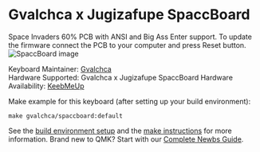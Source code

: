 Gvalchca x Jugizafupe SpaccBoard
======

Space Invaders 60% PCB with ANSI and Big Ass Enter support. To update the firmware connect the PCB to your computer and press Reset button.
![SpaccBoard image](https://i.imgur.com/ZYSrQTr.jpeg)

Keyboard Maintainer: [Gvalchca](https://github.com/Gvalch-ca)  
Hardware Supported: Gvalchca x Jugizafupe SpaccBoard
Hardware Availability: [KeebMeUp](https://keebmeup.com)

Make example for this keyboard (after setting up your build environment):

    make gvalchca/spaccboard:default

See the [build environment setup](https://docs.qmk.fm/#/getting_started_build_tools) and the [make instructions](https://docs.qmk.fm/#/getting_started_make_guide) for more information. Brand new to QMK? Start with our [Complete Newbs Guide](https://docs.qmk.fm/#/newbs).